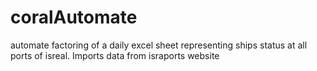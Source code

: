# coralAutomate
automate factoring of a daily excel sheet representing ships status at all ports of isreal.
Imports data from israports website
